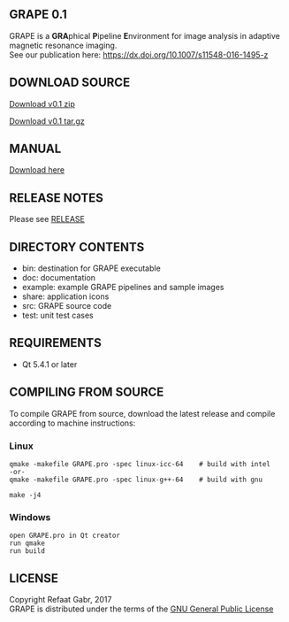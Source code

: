 ## **GRAPE 0.1**
GRAPE is a **GRA**phical **P**ipeline **E**nvironment for image analysis in adaptive magnetic resonance imaging.  
See our publication here: <https://dx.doi.org/10.1007/s11548-016-1495-z>

## **DOWNLOAD SOURCE**
[Download v0.1 zip](https://github.com/rgabr/grape/archive/v0.1.zip)

[Download v0.1 tar.gz](https://github.com/rgabr/grape/archive/v0.1.tar.gz)

## **MANUAL**
[Download here](https://github.com/rgabr/grape/raw/master/doc/GRAPE_Manual.docx)

## **RELEASE NOTES**
Please see [RELEASE](RELEASE.md)

## **DIRECTORY CONTENTS**
  * bin: destination for GRAPE executable
  * doc: documentation
  * example: example GRAPE pipelines and sample images
  * share: application icons
  * src: GRAPE source code
  * test: unit test cases

## **REQUIREMENTS**
  * Qt 5.4.1 or later

## **COMPILING FROM SOURCE**
To compile GRAPE from source, download the latest release and compile according to machine instructions:

### Linux
```
qmake -makefile GRAPE.pro -spec linux-icc-64    # build with intel
-or-
qmake -makefile GRAPE.pro -spec linux-g++-64    # build with gnu

make -j4
```

### Windows
```
open GRAPE.pro in Qt creator
run qmake
run build
```

## **LICENSE**
Copyright Refaat Gabr, 2017  
GRAPE is distributed under the terms of the [GNU General Public License](LICENSE)
